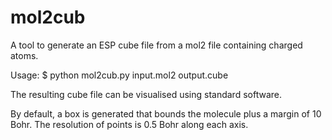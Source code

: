 # mol2cub
A tool to generate an ESP cube file from a mol2 file containing charged atoms.

Usage: $ python mol2cub.py input.mol2 output.cube

The resulting cube file can be visualised using standard software.

By default, a box is generated that bounds the molecule plus a margin of 10 Bohr. The resolution of points is 0.5 Bohr along each axis.
